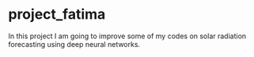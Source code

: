 # project_fatima

In this project I am going to improve some of my codes on solar radiation forecasting using deep neural networks.
